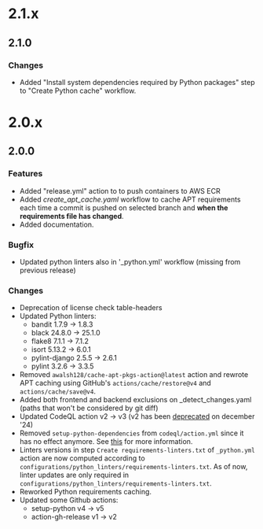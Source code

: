 # 2.1.x

## 2.1.0

### Changes

* Added "Install system dependencies required by Python packages" step to "Create Python cache" workflow.

# 2.0.x

## 2.0.0

### Features

* Added "release.yml" action to to push containers to AWS ECR
* Added *create_apt_cache.yaml* workflow to cache APT requirements each time a commit is pushed on selected branch and **when the requirements file has changed**.
* Added documentation.

### Bugfix

* Updated python linters also in '_python.yml' workflow (missing from previous release)

### Changes

* Deprecation of license check table-headers
* Updated Python linters:
  * bandit 1.7.9 -> 1.8.3
  * black 24.8.0 -> 25.1.0
  * flake8 7.1.1 -> 7.1.2
  * isort 5.13.2 -> 6.0.1
  * pylint-django 2.5.5 -> 2.6.1
  * pylint 3.2.6 -> 3.3.5
* Removed `awalsh128/cache-apt-pkgs-action@latest` action and rewrote APT caching using GitHub's `actions/cache/restore@v4` and `actions/cache/save@v4`.
* Added both frontend and backend exclusions on _detect_changes.yaml (paths that won't be considered by git diff)
* Updated CodeQL action v2 -> v3 (v2 has been [deprecated](https://github.blog/changelog/2024-01-12-code-scanning-deprecation-of-codeql-action-v2/) on december '24)
* Removed `setup-python-dependencies` from `codeql/action.yml` since it has no effect anymore. See [this](https://github.blog/changelog/2024-01-23-codeql-2-16-python-dependency-installation-disabled-new-queries-and-bug-fixes/) for more information.
* Linters versions in step `Create requirements-linters.txt` of `_python.yml` action are now computed according to `configurations/python_linters/requirements-linters.txt`. As of now, linter updates are only required in `configurations/python_linters/requirements-linters.txt`.
* Reworked Python requirements caching.
* Updated some Github actions:
  * setup-python v4 -> v5
  * action-gh-release v1 -> v2
